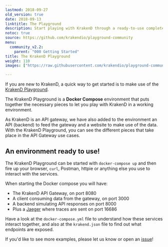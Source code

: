```yaml
---
lastmod: 2018-09-27
old_version: true
date: 2018-09-13
linktitle: The Playground
description: Start playing with KrakenD through a ready-to-use complete environment -  gateway, backend, client and several use cases.
notoc: true
source: https://github.com/krakendio/playground-community
menu:
  community_v2.2:
    parent: "000 Getting Started"
title: The KrakenD Playground
weight: 110
images: ["https://raw.githubusercontent.com/krakendio/playground-community/master/assets/composer-env.png"]

---
```

If you are new to KrakenD, a quick way to get started is to make use of the [KrakenD Playground](https://github.com/krakendio/playground-community).

The KrakenD Playground is a **Docker Compose** environment that puts together the necessary pieces to let you play with KrakenD in a working environment.

As KrakenD is an API gateway, we have also added to the environment an API (backend) to feed the gateway and a website to make use of the data. With the KrakenD Playground, you can see the different pieces that take place in the API Gateway use cases.

## An environment ready to use!
The KrakenD Playground can be started with `docker-compose up` and then fire up your browser, `curl`, Postman, httpie or anything else you use to interact with the services.

When starting the Docker compose you will have:

- The KrakenD API Gateway, on port 8080
- A client consuming data from the gateway, on port 3000
- A backend simulating API responses on port 8000
- Plus a [Jaeger](https://www.jaegertracing.io/) where traces are sent on port 16686

Have a look at the `docker-compose.yml` file to understand how these services interact together, and also at the `krakend.json` file to find out what endpoints are exposed.

If you'd like to see more examples, please let us know or open an [issue](https://github.com/krakendio/playground-community/issues)!
